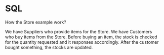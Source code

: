# SQL

How the Store example work?

We have Suppliers who provide items for the Store.
We have Customers who buy items from the Store.
Before buying an item, the stock is checked for the quantity requested and it responses accordingly.
After the customer bought something, the stocks are updated.


